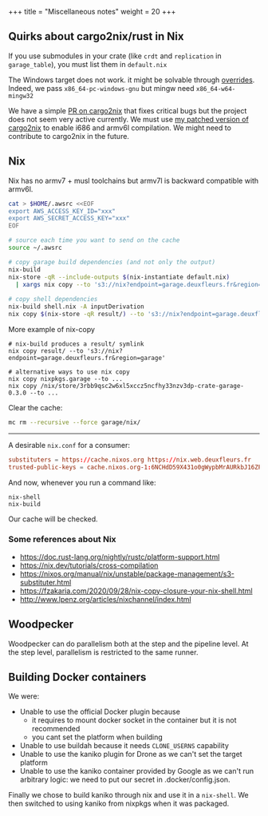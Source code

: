 +++
title = "Miscellaneous notes"
weight = 20
+++

## Quirks about cargo2nix/rust in Nix

If you use submodules in your crate (like `crdt` and `replication` in `garage_table`), you must list them in `default.nix`

The Windows target does not work. it might be solvable through [overrides](https://github.com/cargo2nix/cargo2nix/blob/master/overlay/overrides.nix). Indeed, we pass `x86_64-pc-windows-gnu` but mingw need `x86_64-w64-mingw32`

We have a simple [PR on cargo2nix](https://github.com/cargo2nix/cargo2nix/pull/201) that fixes critical bugs but the project does not seem very active currently. We must use [my patched version of cargo2nix](https://github.com/superboum/cargo2nix) to enable i686 and armv6l compilation. We might need to contribute to cargo2nix in the future.


## Nix

Nix has no armv7 + musl toolchains but armv7l is backward compatible with armv6l.

```bash
cat > $HOME/.awsrc <<EOF
export AWS_ACCESS_KEY_ID="xxx"
export AWS_SECRET_ACCESS_KEY="xxx"
EOF

# source each time you want to send on the cache
source ~/.awsrc

# copy garage build dependencies (and not only the output)
nix-build
nix-store -qR --include-outputs $(nix-instantiate default.nix) 
  | xargs nix copy --to 's3://nix?endpoint=garage.deuxfleurs.fr&region=garage'
  
# copy shell dependencies
nix-build shell.nix -A inputDerivation
nix copy $(nix-store -qR result/) --to 's3://nix?endpoint=garage.deuxfleurs.fr&region=garage' 
```

More example of nix-copy

```
# nix-build produces a result/ symlink
nix copy result/ --to 's3://nix?endpoint=garage.deuxfleurs.fr&region=garage'

# alternative ways to use nix copy
nix copy nixpkgs.garage --to ...
nix copy /nix/store/3rbb9qsc2w6xl5xccz5ncfhy33nzv3dp-crate-garage-0.3.0 --to ...
```
    

Clear the cache:

```bash
mc rm --recursive --force garage/nix/
```

---

A desirable `nix.conf` for a consumer:

```toml
substituters = https://cache.nixos.org https://nix.web.deuxfleurs.fr
trusted-public-keys = cache.nixos.org-1:6NCHdD59X431o0gWypbMrAURkbJ16ZPMQFGspcDShjY= nix.web.deuxfleurs.fr:eTGL6kvaQn6cDR/F9lDYUIP9nCVR/kkshYfLDJf1yKs=
```

And now, whenever you run a command like:

```
nix-shell
nix-build
```

Our cache will be checked.

### Some references about Nix


 - https://doc.rust-lang.org/nightly/rustc/platform-support.html
 - https://nix.dev/tutorials/cross-compilation
 - https://nixos.org/manual/nix/unstable/package-management/s3-substituter.html
 - https://fzakaria.com/2020/09/28/nix-copy-closure-your-nix-shell.html
 - http://www.lpenz.org/articles/nixchannel/index.html


## Woodpecker

Woodpecker can do parallelism both at the step and the pipeline level. At the step level, parallelism is restricted to the same runner.

## Building Docker containers

We were:
  - Unable to use the official Docker plugin because
    - it requires to mount docker socket in the container but it is not recommended
    - you cant set the platform when building
  - Unable to use buildah because it needs `CLONE_USERNS` capability
  - Unable to use the kaniko plugin for Drone as we can't set the target platform
  - Unable to use the kaniko container provided by Google as we can't run arbitrary logic: we need to put our secret in .docker/config.json.

Finally we chose to build kaniko through nix and use it in a `nix-shell`.
We then switched to using kaniko from nixpkgs when it was packaged.
